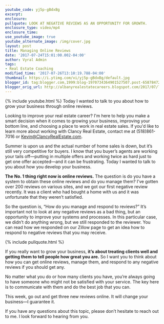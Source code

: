 ```yaml
---
youtube_code: yj5p-gBdxBg
excerpt:
enclosure:
pullquote: LOOK AT NEGATIVE REVIEWS AS AN OPPORTUNITY FOR GROWTH.
enclosure_type: video/mp4
enclosure_time:
use_youtube_image: true
youtube_alternate_image: /img/cover.jpg
layout: post
title: Managing Online Reviews
date: '2017-07-24T15:01:00.002-04:00'
author: Vyral Admin
tags:
- Real Estate Coaching
modified_time: '2017-07-26T13:10:19.788-04:00'
thumbnail: https://i.ytimg.com/vi/yj5p-gBdxBg/default.jpg
blogger_id: tag:blogger.com,1999:blog-1970734364901527507.post-658784720950772352
blogger_orig_url: http://albanyrealestatecareers.blogspot.com/2017/07/look-at-negative-reviews-as-opportunity.html
---
```

{% include youtube.html %}
Today I wanted to talk to you about how to grow your business through online reviews.

Looking to improve your real estate career? I'm here to help you make a smart decision when it comes to growing your business, improving your bottom line, and choosing a place to work in real estate sales. If you'd like to learn more about working with Clancy Real Estate, contact me at (518)861-7016 or Kevin@ClancyRealEstate.com.

Summer is upon us and the actual number of home sales is down, but it’s still very competitive for buyers. I know that you buyer’s agents are working your tails off—putting in multiple offers and working twice as hard just to get one offer accepted—and it can be frustrating. Today I wanted to talk to you about how you develop your business.

**The No. 1 thing right now is online reviews.** The question is do you have a system to obtain these online reviews and do you manage them? I’ve gotten over 200 reviews on various sites, and we got our first negative review recently. It was a client who had bought a home with us and it was unfortunate that they weren’t satisfied.

So the question is, “How do you manage and respond to reviews?” It’s important not to look at any negative reviews as a bad thing, but an opportunity to improve your systems and processes. In this particular case, we didn’t do anything wrong, but we still responded to the reviewer. You can read how we responded on our Zillow page to get an idea how to respond to negative reviews that you may receive.

{% include pullquote.html %}

If you really want to grow your business, **it’s about treating clients well and getting them to tell people how great you are.** So I want you to think about how you can get online reviews, manage them, and respond to any negative reviews if you should get any.

No matter what you do or how many clients you have, you’re always going to have someone who might not be satisfied with your service. The key here is to communicate with them and do the best job that you can.

This week, go out and get three new reviews online. It will change your business—I guarantee it.

If you have any questions about this topic, please don’t hesitate to reach out to me. I look forward to hearing from you.
